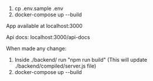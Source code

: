 1. cp .env.sample .env
2. docker-compose up --build

App available at localhost:3000

Api docs: localhost:3000/api-docs

When made any change:
1. Inside ./backend/ run "npm run build"  (This will update ./backend/compiled/server.js file)
2. docker-compose up --build

